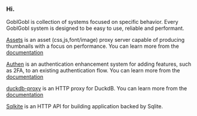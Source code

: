 ### Hi.

GoblGobl is collection of systems focused on specific behavior. Every GoblGobl system is designed to be easy to use, reliable and performant. 

[Assets](https://github.com/goblgobl/assets) is an asset (css,js,font/image) proxy server capable of producing thumbnails with a focus on performance. You can learn more from the [documentation](https://www.goblgobl.com/docs/assets/)

[Authen](https://github.com/goblgobl/authen) is an authentication enhancement system for adding features, such as 2FA, to an existing authentication flow. You can learn more from the [documentation](https://www.goblgobl.com/docs/authen/)

[duckdb-proxy](https://github.com/goblgobl/duckdb-proxy) is an HTTP proxy for DuckdB. You can learn more from the [documentation](https://www.goblgobl.com/docs/duckdb-proxy/)

[Sqlkite](https://github.com/sqlkite/sqlkite) is an HTTP API for building application backed by Sqlite.
